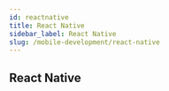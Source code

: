 ```yaml
---
id: reactnative
title: React Native
sidebar_label: React Native
slug: /mobile-development/react-native
---
```


## React Native
